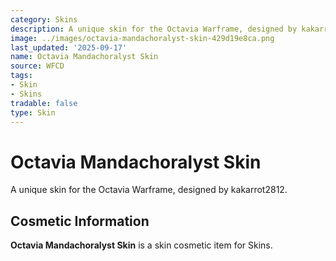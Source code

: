```yaml
---
category: Skins
description: A unique skin for the Octavia Warframe, designed by kakarrot2812.
image: ../images/octavia-mandachoralyst-skin-429d19e8ca.png
last_updated: '2025-09-17'
name: Octavia Mandachoralyst Skin
source: WFCD
tags:
- Skin
- Skins
tradable: false
type: Skin
---
```


# Octavia Mandachoralyst Skin

A unique skin for the Octavia Warframe, designed by kakarrot2812.

## Cosmetic Information

**Octavia Mandachoralyst Skin** is a skin cosmetic item for Skins.

